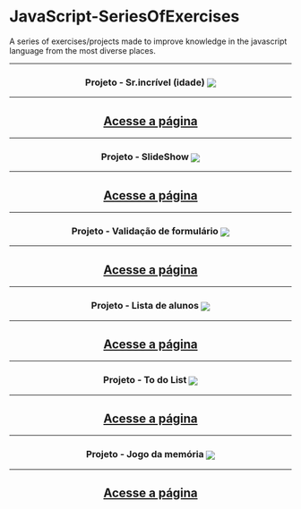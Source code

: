 # JavaScript-SeriesOfExercises
A series of exercises/projects made to improve knowledge in the javascript language from the most diverse places.

<hr>
<h3 align="center">Projeto - Sr.incrível (idade)
<img align='center' src="https://user-images.githubusercontent.com/115600640/203672203-2a870946-49b7-49fa-99f6-3218153e193b.jpg">
</h3>
<hr>
<div align="center">
<h2>
<a href="https://marcus-projeto-srincrivel.netlify.app/" target="_blank">Acesse a página</a>
</h2>
</div>

<hr>
<h3 align="center">Projeto - SlideShow 
<img align='center' src="https://user-images.githubusercontent.com/115600640/203671866-2d238052-3d37-4a52-be82-65b34c1c32e9.png">
</h3>
<hr>
<div align="center">
<h2>
<a href="https://marcus-projeto-slideshow.netlify.app/" target="_blank">Acesse a página</a>
</h2>
</div>

<hr>
<h3 align="center">Projeto - Validação de formulário 
<img align='center' src="https://user-images.githubusercontent.com/115600640/203671784-197ab2b8-e1b0-4f2c-8f3b-1c027639140c.png">
</h3>
<hr>
<div align="center">
<h2>
<a href="https://marcus-projeto-validadorformulario.netlify.app/" target="_blank">Acesse a página</a>
</h2>
</div>

<hr>
<h3 align="center">Projeto - Lista de alunos
<img align='center' src="https://user-images.githubusercontent.com/115600640/203671654-97faf5bf-64ca-47d3-9cbf-518195a2a05f.png">
</h3>
<hr>
<div align="center">
<h2>
<a href="https://marcus-lista-de-alunos.netlify.app/" target="_blank">Acesse a página</a>
</h2>
</div>
 
<hr>
<h3 align="center">Projeto - To do List
<img align='center' src="https://user-images.githubusercontent.com/115600640/203671418-257d5d9e-f12c-49f0-8464-43139296c50f.png">
</h3>
<hr>
<div align="center">
<h2>
<a href="https://marcus-projeto-todolist.netlify.app/" target="_blank">Acesse a página</a>
</h2>
</div>

<hr>
<h3 align="center">Projeto - Jogo da memória
<img align='center' src="https://github.com/Marcus-Boni/Marcus-Boni/assets/115600640/99cb5c60-f3e2-4e95-afff-c61c9bdf7811">
</h3>
<hr>
<div align="center">
<h2>
<a href="https://marcus-projeto-jogo-da-memoria.netlify.app/" target="_blank">Acesse a página</a>
</h2>
</div>


